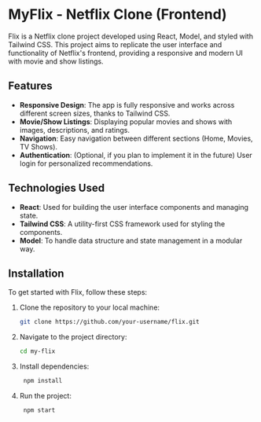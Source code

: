 # MyFlix - Netflix Clone (Frontend)

Flix is a Netflix clone project developed using React, Model, and styled with Tailwind CSS. This project aims to replicate the user interface and functionality of Netflix's frontend, providing a responsive and modern UI with movie and show listings.

## Features

- **Responsive Design**: The app is fully responsive and works across different screen sizes, thanks to Tailwind CSS.
- **Movie/Show Listings**: Displaying popular movies and shows with images, descriptions, and ratings.
- **Navigation**: Easy navigation between different sections (Home, Movies, TV Shows).
- **Authentication**: (Optional, if you plan to implement it in the future) User login for personalized recommendations.

## Technologies Used

- **React**: Used for building the user interface components and managing state.
- **Tailwind CSS**: A utility-first CSS framework used for styling the components.
- **Model**: To handle data structure and state management in a modular way.

## Installation

To get started with Flix, follow these steps:

1. Clone the repository to your local machine:

   ```bash
   git clone https://github.com/your-username/flix.git
   ```

2. Navigate to the project directory:

     ```bash
     cd my-flix
   ```

3. Install dependencies:

   ```bash
    npm install
   ```

4. Run the project:
  
    ```bash
     npm start
   ```


